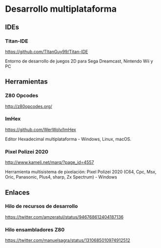 # Desarrollo multiplataforma

## IDEs

### Titan-IDE

https://github.com/TItanGuy99/Titan-IDE

Entorno de desarrollo de juegos 2D para Sega Dreamcast, Nintendo Wii y PC

## Herramientas

### Z80 Opcodes

http://z80opcodes.org/

### ImHex

https://github.com/WerWolv/ImHex

Editor Hexadecimal multiplataforma - Windows, Linux, macOS.

### Pixel Polizei 2020

http://www.kameli.net/marq/?page_id=4557

Herramienta multisistema de pixelación: Pixel Polizei 2020 (C64, Cpc, Msx, Oric, Panasonic, Plus4, sharp, Zx Spectrum) - Windows

## Enlaces

### Hilo de recursos de desarrollo

https://twitter.com/amzeratul/status/946768612404187136

### Hilo ensambladores Z80

https://twitter.com/manuelsagra/status/1310685010974912512
